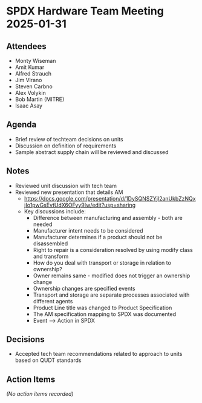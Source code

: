 # SPDX Hardware Team Meeting 2025-01-31

## Attendees

- Monty Wiseman
- Amit Kumar
- Alfred Strauch
- Jim Virano
- Steven Carbno
- Alex Volykin
- Bob Martin (MITRE)
- Isaac Asay

## Agenda

- Brief review of techteam decisions on units
- Discussion on definition of requirements
- Sample abstract supply chain will be reviewed and discussed

## Notes

- Reviewed unit discussion with tech team
- Reviewed new presentation that details AM
  - https://docs.google.com/presentation/d/1DySQNSZYjl2anUkbZzNQxjIo1pwGsEvtUdX6OFyy9Iw/edit?usp=sharing
  - Key discussions include:
    - Difference between manufacturing and assembly - both are needed
    - Manufacturer intent needs to be considered
    - Manufacturer determines if a product should not be disassembled
    - Right to repair is a consideration resolved by using modify class and transform
    - How do you deal with transport or storage in relation to ownership?
    - Owner remains same - modified does not trigger an ownership change
    - Ownership changes are specified events
    - Transport and storage are separate processes associated with different agents
    - Product Line title was changed to Product Specification
    - The AM specification mapping to SPDX was documented
    - Event --> Action in SPDX

## Decisions

- Accepted tech team recommendations related to approach to units based on QUDT standards

## Action Items

*(No action items recorded)*
